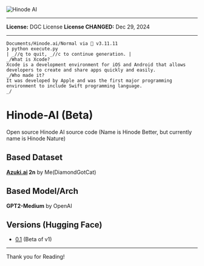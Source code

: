 
![Hinode AI](https://github.com/user-attachments/assets/e1380c83-016e-479e-9f1d-9ff8659a1e3a)

---

**License:** DGC License
**License CHANGED:** Dec 29, 2024

---

```
Documents/Hinode.ai/Normal via 🐍 v3.11.11 
❯ python execute.py
| _//q to quit, _//c to continue generation. |                                                                                                                                                             
_/What is Xcode?
Xcode is a development environment for iOS and Android that allows developers to create and share apps quickly and easily.                                                                                                                                                                                                                                         
_/Who made it?
It was developed by Apple and was the first major programming environment to include Swift programming language.                                                                                                                                                                                                                                               
_/
```

# Hinode-AI (Beta)
Open source Hinode AI source code (Name is Hinode Better, but currently name is Hinode Nature)

## Based Dataset
**[Azuki.ai](https://github.com/DiamondGotCat/Azuki.ai) 2n** by Me(DiamondGotCat)

## Based Model/Arch
**GPT2-Medium** by OpenAI

## Versions (Hugging Face)
- [0.1](https://huggingface.co/DiamondGotCat/Hinode-AI-0.1) (Beta of v1)

---

Thank you for Reading!
